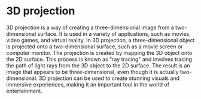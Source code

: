 # 3D projection

3D projection is a way of creating a three-dimensional image from a two-dimensional surface. It is used in a variety of applications, such as movies, video games, and virtual reality. In 3D projection, a three-dimensional object is projected onto a two-dimensional surface, such as a movie screen or computer monitor. The projection is created by mapping the 3D object onto the 2D surface. This process is known as "ray tracing" and involves tracing the path of light rays from the 3D object to the 2D surface. The result is an image that appears to be three-dimensional, even though it is actually two-dimensional. 3D projection can be used to create stunning visuals and immersive experiences, making it an important tool in the world of entertainment.

